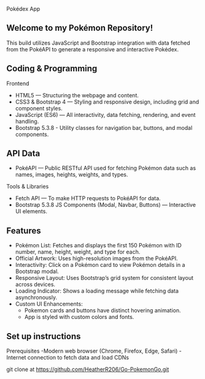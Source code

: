 Pokédex App

## Welcome to my Pokémon Repository! 

This build utilizes JavaScript and Bootstrap integration with data fetched from the PokéAPI to generate a responsive and interactive Pokédex.

## Coding & Programming

Frontend
- HTML5 — Structuring the webpage and content.
- CSS3 & Bootstrap 4 — Styling and responsive design, including grid and component styles.
- JavaScript (ES6) — All interactivity, data fetching, rendering, and event handling.
- Bootstrap 5.3.8 - Utility classes for navigation bar, buttons, and modal components.


## API Data

- PokéAPI — Public RESTful API used for fetching Pokémon data such as names, images, heights, weights, and types.

Tools & Libraries
- Fetch API — To make HTTP requests to PokéAPI for data.
- Bootstrap 5.3.8 JS Components (Modal, Navbar, Buttons) — Interactive UI elements.

## Features

- Pokémon List: Fetches and displays the first 150 Pokémon with ID number, name, height, weight, and type for each.
- Official Artwork: Uses high-resolution images from the PokéAPI.
- Interactivity: Click on a Pokémon card to view Pokémon details in a Bootstrap modal.
- Responsive Layout: Uses Bootstrap’s grid system for consistent layout across devices.
- Loading Indicator: Shows a loading message while fetching data asynchronously.
- Custom UI Enhancements:
    - Pokemon cards and buttons have distinct hovering animation.
    - App is styled with custom colors and fonts.

## Set up instructions

Prerequisites
-Modern web browser (Chrome, Firefox, Edge, Safari)
-Internet connection to fetch data and load CDNs

git clone at https://github.com/HeatherR206/Go-PokemonGo.git
